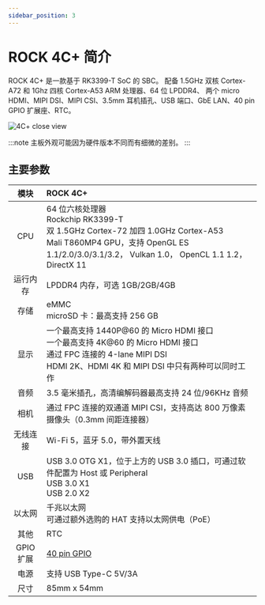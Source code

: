 ```yaml
---
sidebar_position: 3
---
```


# ROCK 4C+ 简介

ROCK 4C+ 是一款基于 RK3399-T SoC 的 SBC。
配备 1.5GHz 双核 Cortex-A72 和 1Ghz 四核 Cortex-A53 ARM 处理器、64 位 LPDDR4、
两个 micro HDMI、MIPI DSI、MIPI CSI、3.5mm 耳机插孔、USB 端口、GbE LAN、40 pin GPIO 扩展座、RTC。

![4C+ close view](/img/rock4/rock4c+-closelook.webp)

:::note
主板外观可能因为硬件版本不同而有细微的差别。
:::

## 主要参数

|   模块    | ROCK 4C+                                                                                                                                                                                 |
| :-------: | :--------------------------------------------------------------------------------------------------------------------------------------------------------------------------------------- |
|    CPU    | 64 位六核处理器<br/>Rockchip RK3399-T<br/>双 1.5GHz Cortex-72 加四 1.0GHz Cortex-A53<br/>Mali T860MP4 GPU，支持 OpenGL ES 1.1/2.0/3.0/3.1/3.2， Vulkan 1.0， OpenCL 1.1 1.2， DirectX 11 |
| 运行内存  | LPDDR4 内存，可选 1GB/2GB/4GB                                                                                                                                                            |
|   存储    | eMMC<br/>microSD 卡：最高支持 256 GB                                                                                                                                                     |
|   显示    | 一个最高支持 1440P@60 的 Micro HDMI 接口<br/>一个最高支持 4K@60 的 Micro HDMI 接口<br/>通过 FPC 连接的 4-lane MIPI DSI<br/>HDMI 2K、HDMI 4K 和 MIPI DSI 中只有两种可以同时工作           |
|   音频    | 3.5 毫米插孔，高清编解码器最高支持 24 位/96KHz 音频                                                                                                                                      |
|   相机    | 通过 FPC 连接的双通道 MIPI CSI，支持高达 800 万像素摄像头（0.3mm 间距连接器）                                                                                                            |
| 无线连接  | Wi-Fi 5，蓝牙 5.0，带外置天线                                                                                                                                                            |
|    USB    | USB 3.0 OTG X1，位于上方的 USB 3.0 插口，可通过软件配置为 Host 或 Peripheral<br/>USB 3.0 X1<br/>USB 2.0 X2                                                                               |
|  以太网   | 千兆以太网<br/>可通过额外选购的 HAT 支持以太网供电（PoE）                                                                                                                                |
|   其他    | RTC                                                                                                                                                                                      |
| GPIO 扩展 | [40 pin GPIO](/rock4/hardware/rock4-gpio)                                                                                                                                                |
|   电源    | 支持 USB Type-C 5V/3A                                                                                                                                                                    |
|   尺寸    | 85mm x 54mm                                                                                                                                                                              |
